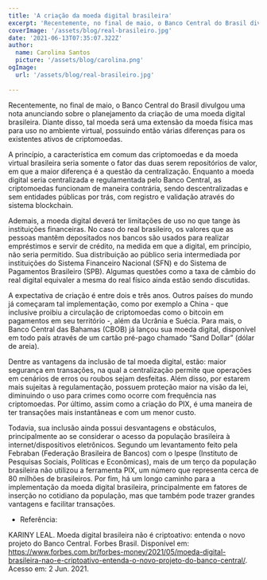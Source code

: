 ```yaml
---
title: 'A criação da moeda digital brasileira'
excerpt: 'Recentemente, no final de maio, o Banco Central do Brasil divulgou uma nota anunciando sobre o planejamento da criação de uma moeda digital brasileira. Diante disso, tal moeda será uma extensão da moeda física mas para uso no ambiente virtual, possuindo então várias diferenças para os existentes ativos de criptomoedas.'
coverImage: '/assets/blog/real-brasileiro.jpg'
date: '2021-06-13T07:35:07.322Z'
author:
  name: Carolina Santos
  picture: '/assets/blog/carolina.png'
ogImage:
  url: '/assets/blog/real-brasileiro.jpg'
  
---
```


Recentemente, no final de maio, o Banco Central do Brasil divulgou uma nota anunciando sobre o planejamento da criação de uma moeda digital brasileira. Diante disso, tal moeda será uma extensão da moeda física mas para uso no ambiente virtual, possuindo então várias diferenças para os existentes ativos de criptomoedas. 

A princípio, a característica em comum das criptomoedas e da moeda virtual brasileira seria somente o fator das duas serem repositórios de valor, em que a maior diferença é a questão da centralização. Enquanto a moeda digital seria centralizada e regulamentada pelo Banco Central, as criptomoedas funcionam de maneira contrária, sendo descentralizadas e sem entidades públicas por trás, com registro e validação através do sistema blockchain. 

Ademais, a moeda digital deverá ter limitações de uso no que tange às instituições financeiras. No caso do real brasileiro, os valores que as pessoas mantêm depositados nos bancos são usados para realizar empréstimos e servir de crédito, na medida em que a digital, em princípio, não seria permitido. Sua distribuição ao público seria intermediada por instituições do Sistema Financeiro Nacional (SFN) e do Sistema de Pagamentos Brasileiro (SPB). Algumas questões como a taxa de câmbio do real digital equivaler a mesma do real físico ainda estão sendo discutidas. 

A expectativa de criação é entre dois e três anos. Outros países do mundo já começaram tal implementação, como por exemplo a China - que inclusive proibiu a circulação de criptomoedas como o bitcoin em pagamentos em seu território -, além da Ucrânia e Suécia. Para mais, o Banco Central das Bahamas (CBOB) já lançou sua moeda digital, disponível em todo país através de um cartão pré-pago chamado “Sand Dollar” (dólar de areia). 

Dentre as vantagens da inclusão de tal moeda digital, estão: maior segurança em transações, na qual a centralização permite que operações em cenários de erros ou roubos sejam desfeitas. Além disso, por estarem mais sujeitas à regulamentação, possuem proteção maior na visão da lei, diminuindo o uso para crimes como ocorre com frequência nas criptomoedas. Por último, assim como a criação do PIX, é uma maneira de ter transações mais instantâneas e com um menor custo. 

Todavia, sua inclusão ainda possui desvantagens e obstáculos, principalmente ao se considerar o acesso da população brasileira à internet/dispositivos eletrônicos. Segundo um levantamento feito pela Febraban (Federação Brasileira de Bancos) com o Ipespe (Instituto de Pesquisas Sociais, Políticas e Econômicas), mais de um terço da população brasileira não utilizou a ferramenta PIX, um número que representa cerca de 80 milhões de brasileiros. Por fim, há um longo caminho para a implementação da moeda digital brasileira, principalmente em fatores de inserção no cotidiano da população, mas que também pode trazer grandes vantagens e facilitar transações. 

* Referência:

KARINY LEAL. Moeda digital brasileira não é criptoativo: entenda o novo projeto do Banco Central. Forbes Brasil. Disponível em: <https://www.forbes.com.br/forbes-money/2021/05/moeda-digital-brasileira-nao-e-criptoativo-entenda-o-novo-projeto-do-banco-central/>. Acesso em: 2 Jun. 2021.

